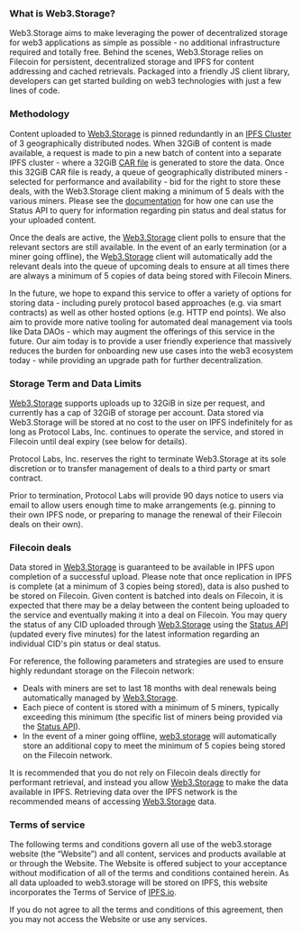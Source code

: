 ### What is Web3.Storage?

Web3.Storage aims to make leveraging the power of decentralized storage for web3 applications as simple as possible - no additional infrastructure required and totally free. Behind the scenes, Web3.Storage relies on Filecoin for persistent, decentralized storage and IPFS for content addressing and cached retrievals. Packaged into a friendly JS client library, developers can get started building on web3 technologies with just a few lines of code.

### Methodology

Content uploaded to [Web3.Storage](http://web3.storage) is pinned redundantly in an [IPFS Cluster]([https://cluster.ipfs.io/](https://cluster.ipfs.io/)) of 3 geographically distributed nodes. When 32GiB of content is made available, a request is made to pin a new batch of content into a separate IPFS cluster - where a 32GiB [CAR file]([https://ipld.io/specs/transport/car/carv2/#summary](https://ipld.io/specs/transport/car/carv2/#summary)) is generated to store the data. Once this 32GiB CAR file is ready, a queue of geographically distributed miners - selected for performance and availability - bid for the right to store these deals, with the Web3.Storage client making a minimum of 5 deals with the various miners. Please see the [documentation]() for how one can use the Status API to query for information regarding pin status and deal status for your uploaded content.

Once the deals are active, the [Web3.Storage](http://web3.storage) client polls to ensure that the relevant sectors are still available. In the event of an early termination (or a miner going offline), the W[eb3.Storage](http://web3.storage) client will automatically add the relevant deals into the queue of upcoming deals to ensure at all times there are always a minimum of 5 copies of data being stored with Filecoin Miners.

In the future, we hope to expand this service to offer a variety of options for storing data - including purely protocol based approaches (e.g. via smart contracts) as well as other hosted options (e.g. HTTP end points). We also aim to provide more native tooling for automated deal management via tools like Data DAOs - which may augment the offerings of this service in the future. Our aim today is to provide a user friendly experience that massively reduces the burden for onboarding new use cases into the web3 ecosystem today - while providing an upgrade path for further decentralization.

### Storage Term and Data Limits

[Web3.Storage](http://web3.storage) supports uploads up to 32GiB in size per request, and currently has a cap of 32GiB of storage per account. Data stored via Web3.Storage will be stored at no cost to the user on IPFS indefinitely for as long as Protocol Labs, Inc. continues to operate the service, and stored in Filecoin until deal expiry (see below for details).

Protocol Labs, Inc. reserves the right to terminate Web3.Storage at its sole discretion or to transfer management of deals to a third party or smart contract.

Prior to termination, Protocol Labs will provide 90 days notice to users via email to allow users enough time to make arrangements (e.g. pinning to their own IPFS node, or preparing to manage the renewal of their Filecoin deals on their own).

### Filecoin deals

Data stored in [Web3.Storage](http://web3.storage) is guaranteed to be available in IPFS upon completion of a successful upload. Please note that once replication in IPFS is complete (at a minimum of 3 copies being stored), data is also pushed to be stored on Filecoin. Given content is batched into deals on Filecoin, it is expected that there may be a delay between the content being uploaded to the service and eventually making it into a deal on Filecoin. You may query the status of any CID uploaded through [Web3.Storage](http://web3.storage) using the [Status API]() (updated every five minutes) for the latest information regarding an individual CID's pin status or deal status.

For reference, the following parameters and strategies are used to ensure highly redundant storage on the Filecoin network:

- Deals with miners are set to last 18 months with deal renewals being automatically managed by [Web3.Storage](http://web3.storage).
- Each piece of content is stored with a minimum of 5 miners, typically exceeding this minimum (the specific list of miners being provided via the [Status API]()).
- In the event of a miner going offline, [web3.storage](http://web3.storage) will automatically store an additional copy to meet the minimum of 5 copies being stored on the Filecoin network.

It is recommended that you do not rely on Filecoin deals directly for performant retrieval, and instead you allow [Web3.Storage](http://web3.storage) to make the data available in IPFS. Retrieving data over the IPFS network is the recommended means of accessing [Web3.Storage](http://web3.storage) data.

### Terms of service

The following terms and conditions govern all use of the web3.storage website (the “Website”) and all content, services and products available at or through the Website. The Website is offered subject to your acceptance without modification of all of the terms and conditions contained herein. As all data uploaded to web3.storage will be stored on IPFS, this website incorporates the Terms of Service of [IPFS.io](http://ipfs.io/).

If you do not agree to all the terms and conditions of this agreement, then you may not access the Website or use any services.